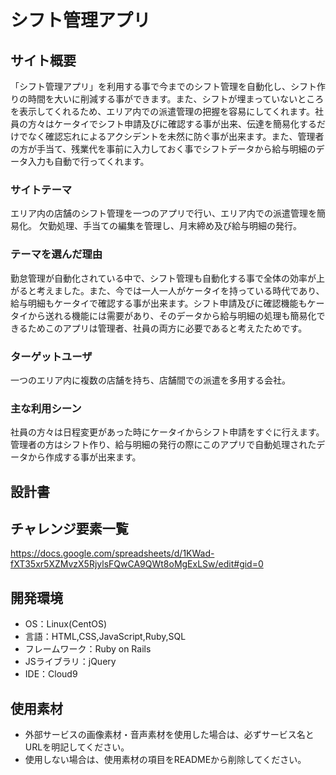 # シフト管理アプリ

## サイト概要
「シフト管理アプリ」を利用する事で今までのシフト管理を自動化し、シフト作りの時間を大いに削減する事ができます。また、シフトが埋まっていないところを表示してくれるため、エリア内での派遣管理の把握を容易にしてくれます。社員の方々はケータイでシフト申請及びに確認する事が出来、伝達を簡易化するだけでなく確認忘れによるアクシデントを未然に防ぐ事が出来ます。また、管理者の方が手当て、残業代を事前に入力しておく事でシフトデータから給与明細のデータ入力も自動で行ってくれます。

### サイトテーマ
エリア内の店舗のシフト管理を一つのアプリで行い、エリア内での派遣管理を簡易化。
欠勤処理、手当ての編集を管理し、月末締め及び給与明細の発行。

### テーマを選んだ理由
勤怠管理が自動化されている中で、シフト管理も自動化する事で全体の効率が上がると考えました。また、今では一人一人がケータイを持っている時代であり、給与明細もケータイで確認する事が出来ます。シフト申請及びに確認機能もケータイから送れる機能には需要があり、そのデータから給与明細の処理も簡易化できるためこのアプリは管理者、社員の両方に必要であると考えたためです。

### ターゲットユーザ
一つのエリア内に複数の店舗を持ち、店舗間での派遣を多用する会社。

### 主な利用シーン
社員の方々は日程変更があった時にケータイからシフト申請をすぐに行えます。管理者の方はシフト作り、給与明細の発行の際にこのアプリで自動処理されたデータから作成する事が出来ます。

## 設計書

## チャレンジ要素一覧
https://docs.google.com/spreadsheets/d/1KWad-fXT35xr5XZMvzX5RjylsFQwCA9QWt8oMgExLSw/edit#gid=0

## 開発環境
- OS：Linux(CentOS)
- 言語：HTML,CSS,JavaScript,Ruby,SQL
- フレームワーク：Ruby on Rails
- JSライブラリ：jQuery
- IDE：Cloud9

## 使用素材
- 外部サービスの画像素材・音声素材を使用した場合は、必ずサービス名とURLを明記してください。
- 使用しない場合は、使用素材の項目をREADMEから削除してください。
